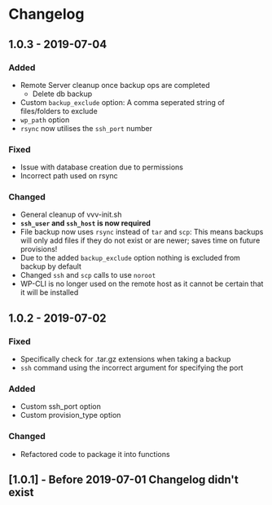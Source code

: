 # Changelog

## 1.0.3 - 2019-07-04

### Added

- Remote Server cleanup once backup ops are completed
  - Delete db backup
- Custom `backup_exclude` option: A comma seperated string of files/folders to exclude
- `wp_path` option
- `rsync` now utilises the `ssh_port` number

### Fixed

- Issue with database creation due to permissions
- Incorrect path used on rsync

### Changed

- General cleanup of vvv-init.sh
- **`ssh_user` and `ssh_host` is now required**
- File backup now uses `rsync` instead of `tar` and `scp`: This means backups will only add files if they do not exist or are newer; saves time on future provisions!
- Due to the added `backup_exclude` option nothing is excluded from backup by default
- Changed `ssh` and `scp` calls to use `noroot`
- WP-CLI is no longer used on the remote host as it cannot be certain that it will be installed

## 1.0.2 - 2019-07-02

### Fixed

- Specifically check for .tar.gz extensions when taking a backup
- `ssh` command using the incorrect argument for specifying the port

### Added

- Custom ssh_port option
- Custom provision_type option

### Changed

- Refactored code to package it into functions

## [1.0.1] - Before 2019-07-01 Changelog didn't exist
